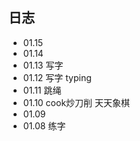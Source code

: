 ## 日志

+ 01.15
+ 01.14
+ 01.13 写字
+ 01.12 写字 typing
+ 01.11 跳绳
+ 01.10 cook炒刀削 天天象棋
+ 01.09
+ 01.08 练字
